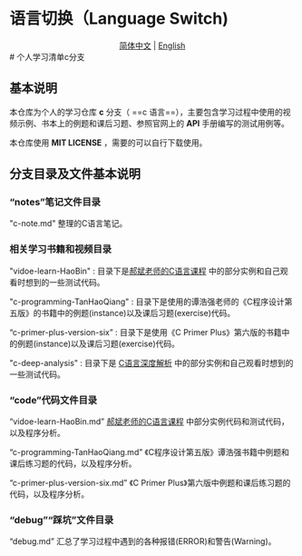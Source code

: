 # 语言切换（Language Switch)

<center><a href="https://github.com/TianLongMengXue/learn-ckecklist/blob/c/README.md">简体中文</a> | <a href="https://github.com/TianLongMengXue/learn-ckecklist/blob/c/README.en.md">English</a></center>
# 个人学习清单c分支

## 基本说明

本仓库为个人的学习仓库 **c** 分支（ ==c 语言==），主要包含学习过程中使用的视频示例、书本上的例题和课后习题、参照官网上的 **API** 手册编写的测试用例等。

本仓库使用 **MIT LICENSE** ，需要的可以自行下载使用。 

## 分支目录及文件基本说明

### “notes”笔记文件目录

"c-note.md" 整理的C语言笔记。

### 相关学习书籍和视频目录

"vidoe-learn-HaoBin" : 目录下是[郝斌老师的C语言课程](https://www.bilibili.com/video/BV1os411h77o) 中的部分实例和自己观看时想到的一些测试代码。

"c-programming-TanHaoQiang" : 目录下是使用的谭浩强老师的《C程序设计第五版》的书籍中的例题(instance)以及课后习题(exercise)代码。

“c-primer-plus-version-six” : 目录下是使用《C Primer Plus》第六版的书籍中的例题(instance)以及课后习题(exercise)代码。

"c-deep-analysis" : 目录下是 [C语言深度解析](https://www.bilibili.com/video/BV1UZ4y1o7Nm) 中的部分实例和自己观看时想到的一些测试代码。

### “code”代码文件目录

“vidoe-learn-HaoBin.md” [郝斌老师的C语言课程](https://www.bilibili.com/video/BV1os411h77o) 中部分实例代码和测试代码，以及程序分析。

“c-programming-TanHaoQiang.md” 《C程序设计第五版》谭浩强书籍中例题和课后练习题的代码，以及程序分析。

“c-primer-plus-version-six.md” 《C Primer Plus》第六版中例题和课后练习题的代码，以及程序分析。

### “debug”“踩坑”文件目录

“debug.md” 汇总了学习过程中遇到的各种报错(ERROR)和警告(Warning)。